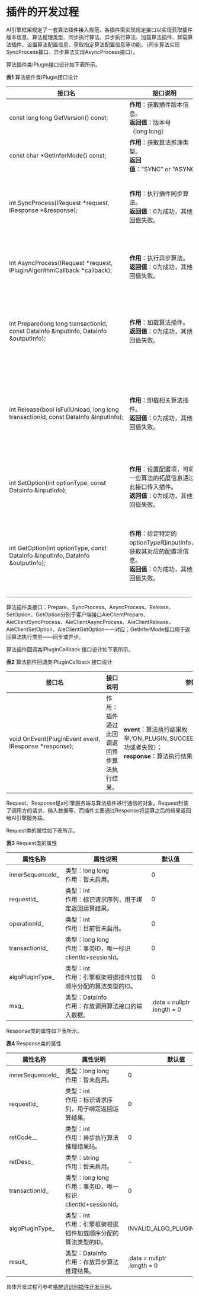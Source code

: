 # 插件的开发过程


AI引擎框架规定了一套算法插件接入规范，各插件需实现规定接口以实现获取插件版本信息、算法推理类型、同步执行算法、异步执行算法、加载算法插件、卸载算法插件、设置算法配置信息、获取指定算法配置信息等功能。（同步算法实现SyncProcess接口，异步算法实现AsyncProcess接口）。


算法插件类IPlugin接口设计如下表所示。


  **表1** 算法插件类IPlugin接口设计

| 接口名 | 接口说明 | 参数要求 | 
| -------- | -------- | -------- |
| const&nbsp;long&nbsp;long&nbsp;GetVersion()&nbsp;const; | **作用**：获取插件版本信息。<br/>**返回值**：版本号（long&nbsp;long） | - | 
| const&nbsp;char&nbsp;\*GetInferMode()&nbsp;const; | **作用**：获取算法推理类型。<br/>**返回值**："SYNC"&nbsp;or&nbsp;"ASYNC"; | - | 
| int&nbsp;SyncProcess(IRequest&nbsp;\*request,<br/>IResponse&nbsp;\*&amp;response); | **作用**：执行插件同步算法。<br/>**返回值**：0为成功，其他返回值失败。 | **request**(NOT&nbsp;NULL)：用于向算法插件传递请求内容；引擎服务端与插件的数据通道；<br/>**response**(NOT&nbsp;NULL)：作为出参用于接收算法插件发回的同步算法执行结果，引擎服务端与插件的数据通道； | 
| int&nbsp;AsyncProcess(IRequest&nbsp;\*request,<br/>IPluginAlgorithmCallback&nbsp;\*callback); | **作用**：执行异步算法。<br/>**返回值**：0为成功，其他返回值失败。 | **request**(NOT&nbsp;NULL)：用于向算法插件传递请求内容；引擎服务端与插件的数据通道。<br/>**callback**(NOT&nbsp;NULL)：算法插件异步执行结果通过此回调返回引擎服务端； | 
| int&nbsp;Prepare(long&nbsp;long&nbsp;transactionId,<br/>const&nbsp;DataInfo&nbsp;&amp;inputInfo,&nbsp;DataInfo<br/>&amp;outputInfo); | **作用**：加载算法插件。<br/>**返回值**：0为成功，其他返回值失败。 | **transactionId**(NOT&nbsp;NULL)：事务ID，用于标记客户端+会话信息；<br/>**inputInfo**(可为NULL)：加载算法插件传入的一些信息；<br/>**outputInfo**(可为NULL)：调用加载接口时的出参，返回相关执行结果； | 
| int&nbsp;Release(bool&nbsp;isFullUnload,&nbsp;long&nbsp;long<br/>transactionId,&nbsp;const&nbsp;DataInfo&nbsp;&amp;inputInfo); | **作用**：卸载相关算法插件。<br/>**返回值**：0为成功，其他返回值失败。 | **isFullUnload**(NOT&nbsp;NULL)：表示此插件是否只剩一个client调用，否则不能直接卸载插件，需等最后一个client来进行卸载；<br/>**transactionId**(NOT&nbsp;NULL)：事务ID，用于标记客户端+会话信息；<br/>**inputInfo**(可为NULL)：卸载算法插件传入的一些信息； | 
| int&nbsp;SetOption(int&nbsp;optionType,&nbsp;const<br/>DataInfo&nbsp;&amp;inputInfo); | **作用**：设置配置项，可将一些算法的拓展信息通过此接口传入插件。<br/>**返回值**：0为成功，其他返回值失败。 | **optionType**&nbsp;(NOT&nbsp;NULL)：算法配置项，算法插件可根据需要利用此状态位；<br/>**inputInfo**(可为NULL)：插件可根据需要通过此入参设置算法参数信息； | 
| int&nbsp;GetOption(int&nbsp;optionType,&nbsp;const<br/>DataInfo&nbsp;&amp;inputInfo,&nbsp;DataInfo<br/>&amp;outputInfo); | **作用**：给定特定的optionType和inputInfo，获取其对应的配置项信息。<br/>**返回值**：0为成功，其他返回值失败。 | **optionType**(NOT&nbsp;NULL)：所获取配置项信息的对应算法状态位；<br/>**inputInfo**(可为NULL)：所获取配置项信息的对应算法参数信息；<br/>**outputInfo**(可为NULL)：所要获取的配置项信息返回结果； | 


算法插件类接口：Prepare、SyncProcess、AsyncProcess、Release、SetOption、GetOption分别于客户端接口AieClientPrepare、AieClientSyncProcess、AieClientAsyncProcess、AieClientRelease、AieClientSetOption、AieClientGetOption一一对应；GetInferMode接口用于返回算法执行类型——同步或异步。


算法插件回调类IPluginCallback 接口设计如下表所示。


  **表2** 算法插件回调类IPluginCallback 接口设计

| 接口名 | 接口说明 | 参数要求 | 
| -------- | -------- | -------- |
| void&nbsp;OnEvent(PluginEvent&nbsp;event,<br/>IResponse&nbsp;\*response); | 作用：插件通过此回调返回异步算法执行结果。 | **event**：算法执行结果枚举,‘ON_PLUGIN_SUCCEED’或&nbsp;‘ON_PLUGIN_FAIL’（成功或者失败）；<br/>**response**：算法执行结果封装； | 


Request、Response是ai引擎服务端与算法插件进行通信的对象。Request封装了调用方的请求、输入数据等，而插件主要通过Response将运算之后的结果返回给AI引擎服务端。


Request类的属性如下表所示。


  **表3** Request类的属性

| 属性名称 | 属性说明 | 默认值 | 
| -------- | -------- | -------- |
| innerSequenceId_ | 类型：long&nbsp;long<br/>作用：暂未启用。 | 0 | 
| requestId_ | 类型：int<br/>作用：标识请求序列，用于绑定返回运算结果。 | 0 | 
| operationId_ | 类型：int<br/>作用：目前暂未启用。 | 0 | 
| transactionId_ | 类型：long&nbsp;long<br/>作用：事务ID，唯一标识clientId+sessionId。 | 0 | 
| algoPluginType_ | 类型：int<br/>作用：引擎框架根据插件加载顺序分配的算法类型的ID。 | 0 | 
| msg_ | 类型：DataInfo<br/>作用：存放调用算法接口的输入数据。 | .data&nbsp;=&nbsp;nullptr<br/>.length&nbsp;=&nbsp;0 | 


Response类的属性如下表所示。


  **表4** Response类的属性

| 属性名称 | 属性说明 | 默认值 | 
| -------- | -------- | -------- |
| innerSequenceId_ | 类型：long&nbsp;long<br/>作用：暂未启用。 | 0 | 
| requestId_ | 类型：int<br/>作用：标识请求序列，用于绑定返回运算结果。 | 0 | 
| retCode__ | 类型：int<br/>作用：异步执行算法推理结果码。 | 0 | 
| retDesc_ | 类型：string<br/>作用：暂未启用。 | - | 
| transactionId_ | 类型：long&nbsp;long<br/>作用：事务ID，唯一标识clientId+sessionId。 | 0 | 
| algoPluginType_ | 类型：int<br/>作用：引擎框架根据插件加载顺序分配的算法类型的ID。 | INVALID_ALGO_PLUGIN_TYPE(-1) | 
| result_ | 类型：DataInfo<br/>作用：存放异步算法推理结果。 | .data&nbsp;=&nbsp;nullptr<br/>.length&nbsp;=&nbsp;0 | 


具体开发过程可参考[唤醒词识别插件开发示例](../subsystems/subsys-aiframework-demo-plugin.md)。
